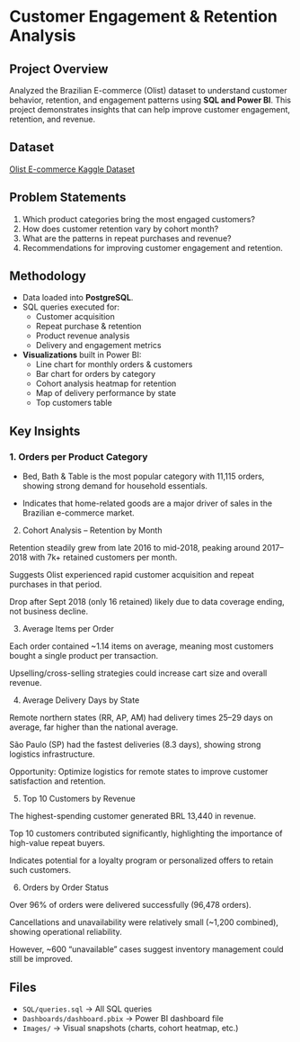 # Customer Engagement & Retention Analysis

## Project Overview
Analyzed the Brazilian E-commerce (Olist) dataset to understand customer behavior, retention, and engagement patterns using **SQL and Power BI**. This project demonstrates insights that can help improve customer engagement, retention, and revenue.

## Dataset
[Olist E-commerce Kaggle Dataset](https://www.kaggle.com/datasets/olistbr/brazilian-ecommerce?resource=download)

## Problem Statements
1. Which product categories bring the most engaged customers?
2. How does customer retention vary by cohort month?
3. What are the patterns in repeat purchases and revenue?
4. Recommendations for improving customer engagement and retention.

## Methodology
- Data loaded into **PostgreSQL**.
- SQL queries executed for:
  - Customer acquisition
  - Repeat purchase & retention
  - Product revenue analysis
  - Delivery and engagement metrics
- **Visualizations** built in Power BI:
  - Line chart for monthly orders & customers
  - Bar chart for orders by category
  - Cohort analysis heatmap for retention
  - Map of delivery performance by state
  - Top customers table

## Key Insights
### 1. Orders per Product Category

- Bed, Bath & Table is the most popular category with 11,115 orders, showing strong demand for household essentials.

- Indicates that home-related goods are a major driver of sales in the Brazilian e-commerce market.

2. Cohort Analysis – Retention by Month

Retention steadily grew from late 2016 to mid-2018, peaking around 2017–2018 with 7k+ retained customers per month.

Suggests Olist experienced rapid customer acquisition and repeat purchases in that period.

Drop after Sept 2018 (only 16 retained) likely due to data coverage ending, not business decline.

3. Average Items per Order

Each order contained ~1.14 items on average, meaning most customers bought a single product per transaction.

Upselling/cross-selling strategies could increase cart size and overall revenue.

4. Average Delivery Days by State

Remote northern states (RR, AP, AM) had delivery times 25–29 days on average, far higher than the national average.

São Paulo (SP) had the fastest deliveries (8.3 days), showing strong logistics infrastructure.

Opportunity: Optimize logistics for remote states to improve customer satisfaction and retention.

5. Top 10 Customers by Revenue

The highest-spending customer generated BRL 13,440 in revenue.

Top 10 customers contributed significantly, highlighting the importance of high-value repeat buyers.

Indicates potential for a loyalty program or personalized offers to retain such customers.

6. Orders by Order Status

Over 96% of orders were delivered successfully (96,478 orders).

Cancellations and unavailability were relatively small (~1,200 combined), showing operational reliability.

However, ~600 “unavailable” cases suggest inventory management could still be improved.

## Files
- `SQL/queries.sql` → All SQL queries
- `Dashboards/dashboard.pbix` → Power BI dashboard file
- `Images/` → Visual snapshots (charts, cohort heatmap, etc.)
